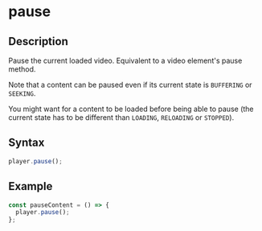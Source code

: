 # pause

## Description

Pause the current loaded video. Equivalent to a video element's pause method.

Note that a content can be paused even if its current state is `BUFFERING` or
`SEEKING`.

You might want for a content to be loaded before being able to pause (the
current state has to be different than `LOADING`, `RELOADING` or `STOPPED`).

## Syntax

```js
player.pause();
```

## Example

```js
const pauseContent = () => {
  player.pause();
};
```
